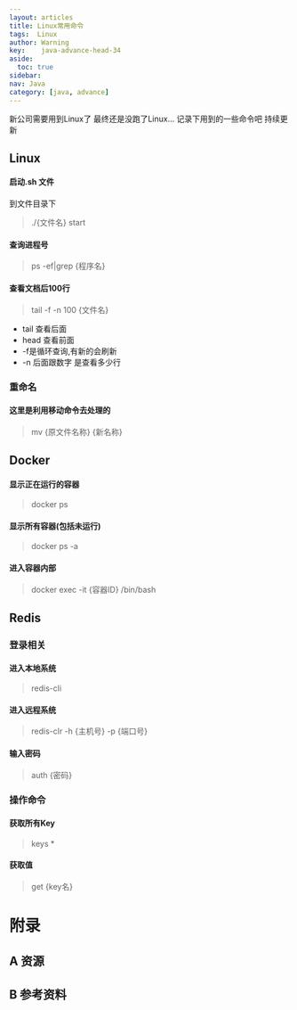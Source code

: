 ```yaml
---
layout: articles
title: Linux常用命令
tags:  Linux
author: Warning
key:    java-advance-head-34
aside:
  toc: true
sidebar:
nav: Java
category: [java, advance]
---
```


新公司需要用到Linux了
最终还是没跑了Linux...
记录下用到的一些命令吧
持续更新

<!--more-->


## Linux

#### 启动.sh 文件

到文件目录下

> ./{文件名} start

#### 查询进程号

> ps -ef|grep {程序名}

#### 查看文档后100行

> tail -f -n 100 {文件名}

- tail 查看后面
- head 查看前面
- -f是循环查询,有新的会刷新
- -n 后面跟数字 是查看多少行

### 重命名
#### 这里是利用移动命令去处理的

> mv {原文件名称} {新名称}

## Docker

#### 显示正在运行的容器

> docker ps

#### 显示所有容器(包括未运行)

> docker ps -a

#### 进入容器内部

> docker exec -it {容器ID} /bin/bash






## Redis

### 登录相关

#### 进入本地系统

> redis-cli

#### 进入远程系统

> redis-clr -h {主机号} -p {端口号}

#### 输入密码

> auth {密码}

### 操作命令

#### 获取所有Key

> keys *

#### 获取值

> get {key名}


# 附录
## A 资源
## B 参考资料

